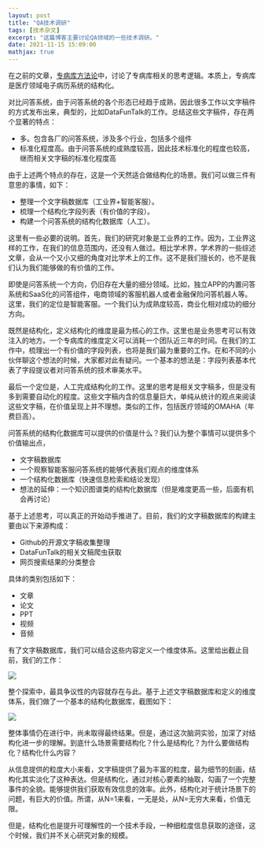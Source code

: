 ```yaml
---
layout: post
title: "QA技术调研"
tags: [技术杂文]
excerpt: "这篇博客主要讨论QA领域的一些技术调研。"
date: 2021-11-15 15:09:00
mathjax: true
---
```


在之前的文章，[专病库方法论](https://zhpmatrix.github.io/2021/10/01/zhuanbingku/)中，讨论了专病库相关的思考逻辑。本质上，专病库是医疗领域电子病历系统的结构化。

对比问答系统，由于问答系统的各个形态已经趋于成熟，因此很多工作以文字稿件的方式发布出来，典型的，比如DataFunTalk的工作。总结这些文字稿件，存在两个显著的特点：

+ 多。包含各厂的问答系统，涉及多个行业，包括多个组件
+ 标准化程度高。由于问答系统的成熟度较高，因此技术标准化的程度也较高，继而相关文字稿的标准化程度高

由于上述两个特点的存在，这是一个天然适合做结构化的场景。我们可以做三件有意思的事情，如下：

+ 整理一个文字稿数据库（工业界+智能客服）。
+ 梳理一个结构化字段列表（有价值的字段）。
+ 构建一个问答系统的结构化数据库（人工）。

这里有一些必要的说明。首先，我们的研究对象是工业界的工作。因为，工业界这样的工作，在我们的信息范围内，还没有人做过。相比学术界，学术界的一些综述文章，会从一个又小又细的角度对比学术上的工作。这不是我们擅长的，也不是我们认为我们能够做的有价值的工作。

即使是问答系统一个方向，仍旧存在大量的细分领域。比如，独立APP的内置问答系统和SaaS化的问答组件，电商领域的客服机器人或者金融保险问答机器人等。这里，我们的定位是智能客服。一个我们认为成熟度较高，商业化相对成功的细分方向。

既然是结构化，定义结构化的维度是最为核心的工作。这里也是业务思考可以有效注入的地方。一个专病库的维度定义可以消耗一个团队近三年的时间。在我们的工作中，梳理出一个有价值的字段列表，也将是我们最为重要的工作。在和不同的小伙伴聊这个想法的时候，大家都对此有疑问。一个基本的想法是：字段列表基本代表了字段提议者对问答系统的技术审美水平。

最后一个定位是，人工完成结构化的工作。这里的思考是相关文字稿多，但是没有多到需要自动化的程度。这些文字稿内含的信息量巨大，单纯从统计的观点来阅读这些文字稿，在价值呈现上并不理想。类似的工作，包括医疗领域的OMAHA（年费巨高）。

问答系统的结构化数据库可以提供的价值是什么？我们认为整个事情可以提供多个价值输出点，

+ 文字稿数据库
+ 一个观察智能客服问答系统的能够代表我们观点的维度体系
+ 一个结构化数据库（快速信息检索和结论发现）
+ 想法的延伸：一个知识图谱类的结构化数据库（但是难度更高一些，后面有机会再讨论）

基于上述思考，可以真正的开始动手推进了。目前，我们的文字稿数据库的构建主要由以下来源构成：

+ Github的开源文字稿收集整理
+ DataFunTalk的相关文稿爬虫获取
+ 网页搜索结果的分类整合

具体的类别包括如下：

+ 文章
+ 论文
+ PPT
+ 视频
+ 音频

有了文字稿数据库，我们可以结合这些内容定义一个维度体系。这里给出截止目前，我们的工作：

![](https://s3.bmp.ovh/imgs/2021/11/353c19c8a77461ee.png)


整个探索中，最具争议性的内容就存在与此。基于上述文字稿数据库和定义的维度体系，我们做了一个基本的结构化数据库，截图如下：

![](https://s3.bmp.ovh/imgs/2021/11/642c74263c06cea1.png)

整体事情仍在进行中，尚未取得最终结果。但是，通过这次脑洞实验，加深了对结构化进一步的理解。到底什么场景需要结构化？什么是结构化？为什么要做结构化？结构化什么内容？

从信息提供的粒度大小来看，文字稿提供了最为丰富的粒度，最为细节的刻画，结构化其实淡化了这种表达。但是结构化，通过对核心要素的抽取，勾画了一个完整事件的全貌。能够提供我们获取有效信息的效率。此外，结构化对于统计场景下的问题，有巨大的价值。所谓，从N=1来看，一无是处，从N=无穷大来看，价值无限。

但是，结构化也是提升可理解性的一个技术手段，一种细粒度信息获取的途径，这个时候，我们并不关心研究对象的规模。
